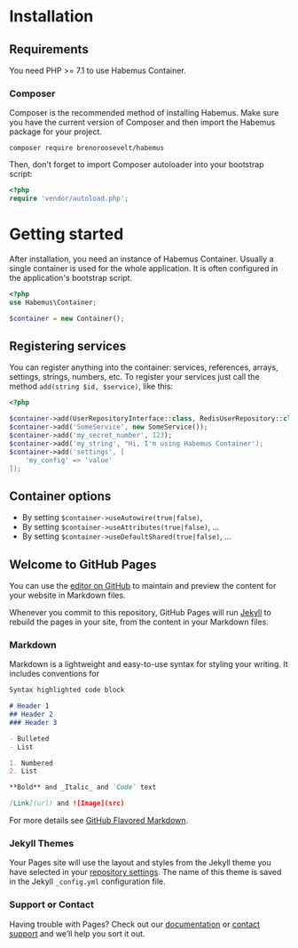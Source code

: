 # Installation

## Requirements

You need PHP >= 7.1 to use Habemus Container.

### Composer

Composer is the recommended method of installing Habemus. Make sure you have the current version of Composer and then import the Habemus package for your project.

```shell
composer require brenoroosevelt/habemus
```

Then, don't forget to import Composer autoloader into your bootstrap script:

```php
<?php
require 'vendor/autoload.php';
```

# Getting started

After installation, you need an instance of Habemus Container. Usually a single container is used for the whole application. It is often configured in the application's bootstrap script.

```php
<?php
use Habemus\Container;

$container = new Container();
```

## Registering services

You can register anything into the container: services, references, arrays, settings, strings, numbers, etc. To register your services just call the method `add(string $id, $service)`, like this:

```php
<?php

$container->add(UserRepositoryInterface::class, RedisUserRepository::class);
$container->add('SomeService', new SomeService());
$container->add('my_secret_number', 123);
$container->add('my_string', "Hi, I'm using Habemus Container');
$container->add('settings', [
    'my_config' => 'value'
]);
```


## Container options

* By setting `$container->useAutowire(true|false)`, 
* By setting `$container->useAttributes(true|false)`, ...
* By setting `$container->useDefaultShared(true|false)`, ...

## Welcome to GitHub Pages

You can use the [editor on GitHub](https://github.com/brenoroosevelt/habemus/edit/gh-pages/index.md) to maintain and preview the content for your website in Markdown files.

Whenever you commit to this repository, GitHub Pages will run [Jekyll](https://jekyllrb.com/) to rebuild the pages in your site, from the content in your Markdown files.

### Markdown

Markdown is a lightweight and easy-to-use syntax for styling your writing. It includes conventions for

```markdown
Syntax highlighted code block

# Header 1
## Header 2
### Header 3

- Bulleted
- List

1. Numbered
2. List

**Bold** and _Italic_ and `Code` text

[Link](url) and ![Image](src)
```

For more details see [GitHub Flavored Markdown](https://guides.github.com/features/mastering-markdown/).

### Jekyll Themes

Your Pages site will use the layout and styles from the Jekyll theme you have selected in your [repository settings](https://github.com/brenoroosevelt/habemus/settings). The name of this theme is saved in the Jekyll `_config.yml` configuration file.

### Support or Contact

Having trouble with Pages? Check out our [documentation](https://docs.github.com/categories/github-pages-basics/) or [contact support](https://support.github.com/contact) and we’ll help you sort it out.
